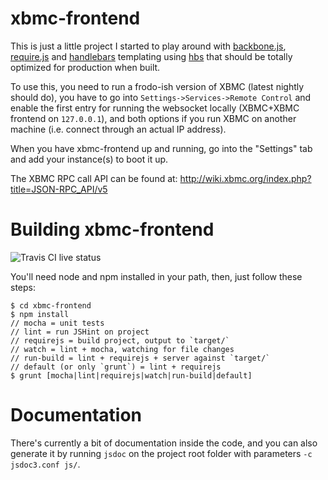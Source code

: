 # xbmc-frontend
This is just a little project I started to play around with [backbone.js](https://backbonejs.org), [require.js](https://requirejs.org) and [handlebars](https://handlebarsjs.com) templating using [hbs](https://github.com/SlexAxton/require-handlebars-plugin) that should be totally optimized for production when built.

To use this, you need to run a frodo-ish version of XBMC (latest nightly should do), you have to go into `Settings->Services->Remote Control` and enable the first entry for running the websocket locally (XBMC+XBMC frontend on `127.0.0.1`), and both options if you run XBMC on another machine (i.e. connect through an actual IP address).

When you have xbmc-frontend up and running, go into the "Settings" tab and add your instance(s) to boot it up.

The XBMC RPC call API can be found at: http://wiki.xbmc.org/index.php?title=JSON-RPC_API/v5

# Building xbmc-frontend
![Travis CI live status](https://secure.travis-ci.org/peol/xbmc-frontend.png?branch=master)

You'll need node and npm installed in your path, then, just follow these steps:

```
$ cd xbmc-frontend
$ npm install
// mocha = unit tests
// lint = run JSHint on project
// requirejs = build project, output to `target/`
// watch = lint + mocha, watching for file changes
// run-build = lint + requirejs + server against `target/`
// default (or only `grunt`) = lint + requirejs
$ grunt [mocha|lint|requirejs|watch|run-build|default]
```

# Documentation
There's currently a bit of documentation inside the code, and you can also generate it by running `jsdoc` on the project root folder with parameters `-c jsdoc3.conf js/`.